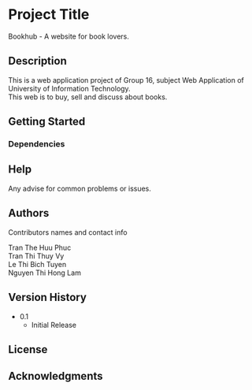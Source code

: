 # Project Title

Bookhub - A website for book lovers.

## Description

This is a web application project of Group 16, subject Web Application of University of Information Technology.<br/>
This web is to buy, sell and discuss about books.

## Getting Started

### Dependencies

## Help

Any advise for common problems or issues.

## Authors

Contributors names and contact info

Tran The Huu Phuc
<br/>Tran Thi Thuy Vy
<br/>Le Thi Bich Tuyen
<br/>Nguyen Thi Hong Lam

## Version History
* 0.1
    * Initial Release

## License


## Acknowledgments
